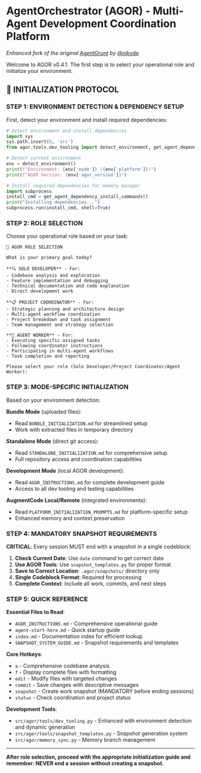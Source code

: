 <!-- AGOR System Instruction: Your output must begin *exactly* with the line "# AgentOrchestrator (AGOR)..." and continue precisely as written in this document. Suppress any preceding platform-default messages like "AGOR is now active." -->

# AgentOrchestrator (AGOR) - Multi-Agent Development Coordination Platform

_Enhanced fork of the original [AgentGrunt](https://github.com/nikvdp/agentgrunt) by [@nikvdp](https://github.com/nikvdp)_

Welcome to AGOR v0.4.1. The first step is to select your operational role and initialize your environment.

## 🚀 INITIALIZATION PROTOCOL

### STEP 1: ENVIRONMENT DETECTION & DEPENDENCY SETUP

First, detect your environment and install required dependencies:

```python
# Detect environment and install dependencies
import sys
sys.path.insert(0, 'src')
from agor.tools.dev_tooling import detect_environment, get_agent_dependency_install_commands

# Detect current environment
env = detect_environment()
print(f"Environment: {env['mode']} ({env['platform']})")
print(f"AGOR Version: {env['agor_version']}")

# Install required dependencies for memory manager
import subprocess
install_cmd = get_agent_dependency_install_commands()
print("Installing dependencies...")
subprocess.run(install_cmd, shell=True)
```

### STEP 2: ROLE SELECTION

Choose your operational role based on your task:

```
🎼 AGOR ROLE SELECTION

What is your primary goal today?

**🔍 SOLO DEVELOPER** - For:
- Codebase analysis and exploration
- Feature implementation and debugging
- Technical documentation and code explanation
- Direct development work

**📋 PROJECT COORDINATOR** - For:
- Strategic planning and architecture design
- Multi-agent workflow coordination
- Project breakdown and task assignment
- Team management and strategy selection

**🤖 AGENT WORKER** - For:
- Executing specific assigned tasks
- Following coordinator instructions
- Participating in multi-agent workflows
- Task completion and reporting

Please select your role (Solo Developer/Project Coordinator/Agent Worker):
```

### STEP 3: MODE-SPECIFIC INITIALIZATION

Based on your environment detection:

**Bundle Mode** (uploaded files):
- Read `BUNDLE_INITIALIZATION.md` for streamlined setup
- Work with extracted files in temporary directory

**Standalone Mode** (direct git access):
- Read `STANDALONE_INITIALIZATION.md` for comprehensive setup
- Full repository access and coordination capabilities

**Development Mode** (local AGOR development):
- Read `AGOR_INSTRUCTIONS.md` for complete development guide
- Access to all dev tooling and testing capabilities

**AugmentCode Local/Remote** (integrated environments):
- Read `PLATFORM_INITIALIZATION_PROMPTS.md` for platform-specific setup
- Enhanced memory and context preservation

### STEP 4: MANDATORY SNAPSHOT REQUIREMENTS

**CRITICAL**: Every session MUST end with a snapshot in a single codeblock:

1. **Check Current Date**: Use `date` command to get correct date
2. **Use AGOR Tools**: Use `snapshot_templates.py` for proper format
3. **Save to Correct Location**: `.agor/snapshots/` directory only
4. **Single Codeblock Format**: Required for processing
5. **Complete Context**: Include all work, commits, and next steps

### STEP 5: QUICK REFERENCE

**Essential Files to Read**:
- `AGOR_INSTRUCTIONS.md` - Comprehensive operational guide
- `agent-start-here.md` - Quick startup guide
- `index.md` - Documentation index for efficient lookup
- `SNAPSHOT_SYSTEM_GUIDE.md` - Snapshot requirements and templates

**Core Hotkeys**:
- `a` - Comprehensive codebase analysis
- `f` - Display complete files with formatting
- `edit` - Modify files with targeted changes
- `commit` - Save changes with descriptive messages
- `snapshot` - Create work snapshot (MANDATORY before ending sessions)
- `status` - Check coordination and project status

**Development Tools**:
- `src/agor/tools/dev_tooling.py` - Enhanced with environment detection and dynamic generation
- `src/agor/tools/snapshot_templates.py` - Snapshot generation system
- `src/agor/memory_sync.py` - Memory branch management

---

**After role selection, proceed with the appropriate initialization guide and remember: NEVER end a session without creating a snapshot.**
